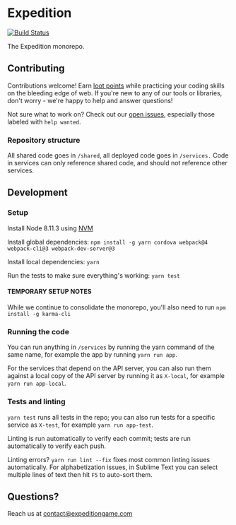 # Expedition

[![Build Status](https://travis-ci.org/ExpeditionRPG/expedition.svg?branch=master)](https://travis-ci.org/ExpeditionRPG/expedition)

The Expedition monorepo.

## Contributing

Contributions welcome! Earn [loot points](https://expeditiongame.com/loot) while practicing your coding skills on the bleeding edge of web. If you're new to any of our tools or libraries, don't worry - we're happy to help and answer questions!

Not sure what to work on? Check out our [open issues](https://github.com/ExpeditionRPG/expedition/issues), especially those labeled with `help wanted`.

### Repository structure

All shared code goes in `/shared`, all deployed code goes in `/services.` Code in services can only reference shared code, and should not reference other services.

## Development

### Setup

Install Node 8.11.3 using [NVM](https://github.com/creationix/nvm)

Install global dependencies: `npm install -g yarn cordova webpack@4 webpack-cli@3 webpack-dev-server@3`

Install local dependencies: `yarn`

Run the tests to make sure everything's working: `yarn test`

#### TEMPORARY SETUP NOTES

While we continue to consolidate the monorepo, you'll also need to run `npm install -g karma-cli`

### Running the code

You can run anything in `/services` by running the yarn command of the same name, for example the app by running `yarn run app`.

For the services that depend on the API server, you can also run them against a local copy of the API server by running it as `X-local`, for example `yarn run app-local`.

### Tests and linting

`yarn test` runs all tests in the repo; you can also run tests for a specific service as `X-test`, for example `yarn run app-test`.

Linting is run automatically to verify each commit; tests are run automatically to verify each push.

Linting errors? `yarn run lint --fix` fixes most common linting issues automatically. For alphabetization issues, in Sublime Text you can select multiple lines of text then hit `F5` to auto-sort them.

## Questions?

Reach us at contact@expeditiongame.com
